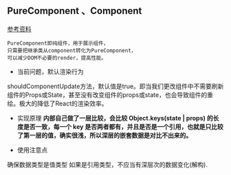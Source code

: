 ## PureComponent 、Component

[参考资料](https://blog.csdn.net/ll18781132750/article/details/81206979)

    PureComponent即纯组件，用于展示组件，
    只需要把继承类从component转化为PureComponent，
    可以减少DOM不必要的render，提高性能。


- 当前问题，默认渲染行为


shouldComponentUpdate方法，默认值是true。即当我们更改组件中不需要刷新组件的Props或State，甚至没有改变组件的props或state，也会导致组件的重绘。极大的降低了React的渲染效率。


- 实现原理
**内部自己做了一层比较，会比较 Object.keys(state | props) 的长度是否一致，每一个 key 是否两者都有，并且是否是一个引用，也就是只比较了第一层的值，确实很浅，所以深层的嵌套数据是对比不出来的。**


- 使用注意点

确保数据类型是值类型
如果是引用类型，不应当有深层次的数据变化(解构).
